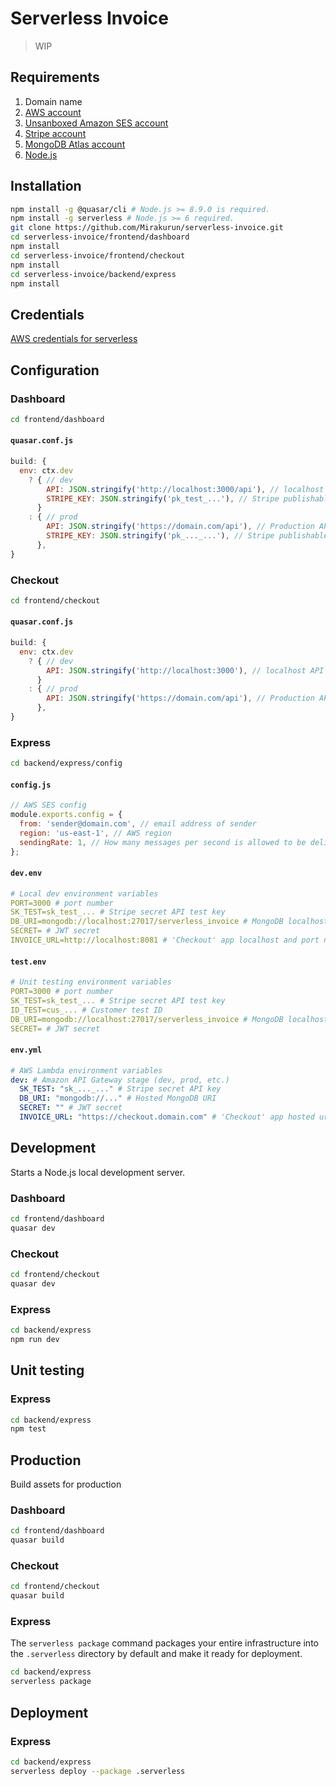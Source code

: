 # Serverless Invoice

> WIP

## Requirements

1. Domain name
2. [AWS account](https://aws.amazon.com/)
3. [Unsanboxed Amazon SES account](https://docs.aws.amazon.com/ses/latest/DeveloperGuide/request-production-access.html)
4. [Stripe account](https://stripe.com/)
5. [MongoDB Atlas account](https://www.mongodb.com/cloud/atlas)
6. [Node.js](https://nodejs.org/en/)

## Installation

```sh
npm install -g @quasar/cli # Node.js >= 8.9.0 is required.
npm install -g serverless # Node.js >= 6 required.
git clone https://github.com/Mirakurun/serverless-invoice.git
cd serverless-invoice/frontend/dashboard
npm install
cd serverless-invoice/frontend/checkout
npm install
cd serverless-invoice/backend/express
npm install
```

## Credentials

[AWS credentials for serverless](https://serverless.com/framework/docs/providers/aws/guide/credentials/)

## Configuration

### Dashboard

```sh
cd frontend/dashboard
```

#### `quasar.conf.js`

```js
build: {
  env: ctx.dev
    ? { // dev
        API: JSON.stringify('http://localhost:3000/api'), // localhost API route
        STRIPE_KEY: JSON.stringify('pk_test_...'), // Stripe publishable test key
      }
    : { // prod
        API: JSON.stringify('https://domain.com/api'), // Production API route
        STRIPE_KEY: JSON.stringify('pk_..._...'), // Stripe publishable key
      },
}
```

### Checkout

```sh
cd frontend/checkout
```

#### `quasar.conf.js`

```js
build: {
  env: ctx.dev
    ? { // dev
        API: JSON.stringify('http://localhost:3000'), // localhost API route
      }
    : { // prod
        API: JSON.stringify('https://domain.com/api'), // Production API route
      },
}
```

### Express

```sh
cd backend/express/config
```

#### `config.js`

```js
// AWS SES config
module.exports.config = {
  from: 'sender@domain.com', // email address of sender
  region: 'us-east-1', // AWS region
  sendingRate: 1, // How many messages per second is allowed to be delivered to SES (check your AWS account for rate limit)
};
```

#### `dev.env`

```yml
# Local dev environment variables
PORT=3000 # port number
SK_TEST=sk_test_... # Stripe secret API test key
DB_URI=mongodb://localhost:27017/serverless_invoice # MongoDB localhost URI
SECRET= # JWT secret
INVOICE_URL=http://localhost:8081 # 'Checkout' app localhost and port number
```

#### `test.env`

```yml
# Unit testing environment variables
PORT=3000 # port number
SK_TEST=sk_test_... # Stripe secret API test key
ID_TEST=cus_... # Customer test ID
DB_URI=mongodb://localhost:27017/serverless_invoice # MongoDB localhost URI
SECRET= # JWT secret
```

#### `env.yml`

```yml
# AWS Lambda environment variables
dev: # Amazon API Gateway stage (dev, prod, etc.)
  SK_TEST: "sk_..._..." # Stripe secret API key
  DB_URI: "mongodb://..." # Hosted MongoDB URI
  SECRET: "" # JWT secret
  INVOICE_URL: "https://checkout.domain.com" # 'Checkout' app hosted url
```

## Development

Starts a Node.js local development server.

### Dashboard

```sh
cd frontend/dashboard
quasar dev
```

### Checkout

```sh
cd frontend/checkout
quasar dev
```

### Express

```sh
cd backend/express
npm run dev
```

## Unit testing

### Express

```sh
cd backend/express
npm test
```

## Production

Build assets for production

### Dashboard

```sh
cd frontend/dashboard
quasar build
```

### Checkout

```sh
cd frontend/checkout
quasar build
```

### Express

The `serverless package` command packages your entire infrastructure into the `.serverless` directory by default and make it ready for deployment. 

```sh
cd backend/express
serverless package
```

## Deployment

### Express

```sh
cd backend/express
serverless deploy --package .serverless
```
